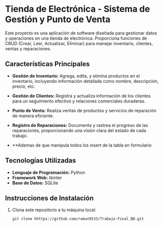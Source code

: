 # Tienda de Electrónica - Sistema de Gestión y Punto de Venta

Este proyecto es una aplicación de software diseñada para gestionar datos y operaciones en una tienda de electrónica. Proporciona funciones de CRUD (Crear, Leer, Actualizar, Eliminar) para manejar inventario, clientes, ventas y reparaciones.

## Características Principales

- **Gestión de Inventario:** Agrega, edita, y elimina productos en el inventario, incluyendo información detallada como nombre, descripción, precio, etc.

- **Gestión de Clientes:** Registra y actualiza información de los clientes para un seguimiento efectivo y relaciones comerciales duraderas.

- **Punto de Venta:** Realiza ventas de productos y servicios de reparación de manera eficiente.

- **Registro de Reparaciones:** Documenta y rastrea el progreso de las reparaciones, proporcionando una visión clara del estado de cada trabajo.

- **Ademas de que manipula todos los insert de la tabla en formulario

## Tecnologías Utilizadas

- **Lenguaje de Programación:** Python
- **Framework Web:** tkinter
- **Base de Datos:** SQLite

## Instrucciones de Instalación

1. Clona este repositorio a tu máquina local:

   ```bash
   git clone hhttps://github.com/ramun9533/Trabajo-Final_BD.git
